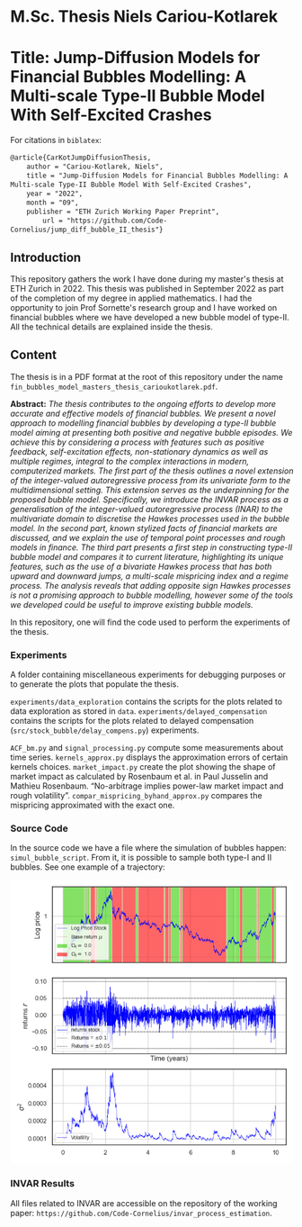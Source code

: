 # M.Sc. Thesis Niels Cariou-Kotlarek

# Title: Jump-Diffusion Models for Financial Bubbles Modelling: A Multi-scale Type-II Bubble Model With Self-Excited Crashes

For citations in `biblatex`:

	@article{CarKotJumpDiffusionThesis, 
		author = "Cariou-Kotlarek, Niels", 
		title = "Jump-Diffusion Models for Financial Bubbles Modelling: A Multi-scale Type-II Bubble Model With Self-Excited Crashes",
		year = "2022", 
		month = "09",
		publisher = "ETH Zurich Working Paper Preprint",
            url = "https://github.com/Code-Cornelius/jump_diff_bubble_II_thesis"}

## Introduction

This repository gathers the work I have done during my master's thesis at ETH Zurich in 2022. This thesis was
published in September 2022 as part of the completion of my degree in applied mathematics. I had the opportunity
to join Prof Sornette's research group and I have worked on financial bubbles where we have developed a new
bubble model of type-II. All the technical details are explained inside the thesis.

## Content

The thesis is in a PDF format at the root of this repository under the
name `fin_bubbles_model_masters_thesis_carioukotlarek.pdf`.

**Abstract:**
_The thesis contributes to the ongoing efforts to develop more accurate and effective models of financial bubbles.
We present a novel approach to modelling financial bubbles by developing a type-II bubble model aiming at presenting
both positive and negative bubble episodes.
We achieve this by considering a process with features such as positive feedback, self-excitation effects,
non-stationary dynamics as well as multiple regimes, integral to the complex interactions in modern, computerized
markets.
The first part of the thesis outlines a novel extension of the integer-valued autoregressive process from its univariate
form to the multidimensional setting. This extension serves as the underpinning for the proposed bubble model.
Specifically, we introduce the INVAR process as a generalisation of the integer-valued autoregressive process (INAR) to
the multivariate domain to discretise the Hawkes processes used in the bubble model.
In the second part, known stylized facts of financial markets are discussed, and we explain the use of temporal point
processes and rough models in finance.
The third part presents a first step in constructing type-II bubble model and compares it to current literature,
highlighting its unique features, such as the use of a bivariate Hawkes process that has both upward and downward jumps,
a multi-scale mispricing index and a regime process.
The analysis reveals that adding opposite sign Hawkes processes is not a promising approach to bubble modelling, however
some of the tools we developed could be useful to improve existing bubble models._

In this repository, one will find the code used to perform the experiments of the thesis.

### Experiments

A folder containing miscellaneous experiments for debugging purposes or to generate the plots that populate the thesis.

`experiments/data_exploration` contains the scripts for the plots related to data exploration as stored in `data`.
`experiments/delayed_compensation` contains the scripts for the plots related to delayed
compensation (`src/stock_bubble/delay_compens.py`) experiments.

`ACF_bm.py` and `signal_processing.py` compute some measurements about time series.
`kernels_approx.py` displays the approximation errors of certain kernels choices.
`market_impact.py` create the plot showing the shape of market impact as calculated by Rosenbaum et al. in Paul Jusselin
and Mathieu Rosenbaum. “No-arbitrage implies power-law market impact and rough volatility”.
`compar_mispricing_byhand_approx.py` compares the mispricing approximated with the exact one.

### Source Code

In the source code we have a file where the simulation of bubbles happen: `simul_bubble_script`. From it, it is possible
to sample both type-I and II bubbles. See one example of a trajectory:

![Plot of a bubble trajectory for the parameters currently present in the script](./bubble_plot.png)

### INVAR Results

All files related to INVAR are accessible on the repository of the working
paper: `https://github.com/Code-Cornelius/invar_process_estimation`.






